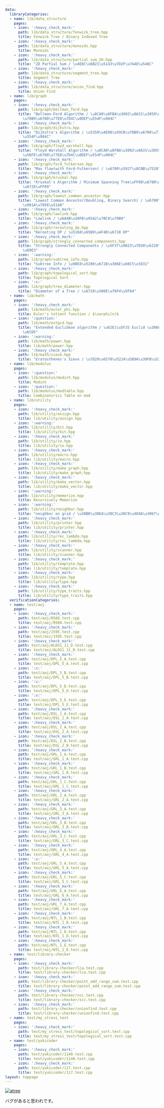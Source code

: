```yaml
---
data:
  libraryCategories:
  - name: lib/data_structure
    pages:
    - icon: ':heavy_check_mark:'
      path: lib/data_structure/fenwick_tree.hpp
      title: Fenwick Tree / Binary Indexed Tree
    - icon: ':heavy_check_mark:'
      path: lib/data_structure/monoids.hpp
      title: Monoids
    - icon: ':heavy_check_mark:'
      path: lib/data_structure/partial_sum_2D.hpp
      title: "2D Partial Sum / \u4E8C\u6B21\u5143\u7D2F\u7A4D\u548C"
    - icon: ':heavy_check_mark:'
      path: lib/data_structure/segment_tree.hpp
      title: Segment Tree
    - icon: ':heavy_check_mark:'
      path: lib/data_structure/union_find.hpp
      title: Union Find
  - name: lib/graph
    pages:
    - icon: ':heavy_check_mark:'
      path: lib/graph/bellman_ford.hpp
      title: "Bellman-Ford Algorithm / \u8CA0\u8FBA\u3092\u8A31\u3059\u5358\u4E00\u59CB\
        \u70B9\u6700\u77ED\u7D4C\u8DEF\u554F\u984C"
    - icon: ':heavy_check_mark:'
      path: lib/graph/dijkstra.hpp
      title: "Dijkstra's Algorithm / \u5358\u4E00\u59CB\u70B9\u6700\u77ED\u7D4C\u8DEF\
        \u554F\u984C"
    - icon: ':heavy_check_mark:'
      path: lib/graph/floyd_warshall.hpp
      title: "Floyd Warshall Algorithm / \u8CA0\u8FBA\u3092\u8A31\u3059\u5168\u70B9\
        \u5BFE\u6700\u77ED\u7D4C\u8DEF\u554F\u984C"
    - icon: ':heavy_check_mark:'
      path: lib/graph/ford_fulkerson.hpp
      title: "Max flow(with Ford-Fulkerson) / \u6700\u5927\u8CBB\u7528\u6D41"
    - icon: ':heavy_check_mark:'
      path: lib/graph/kruskal.hpp
      title: "Kruskal's Algorithm / Minimum Spanning Tree\uFF08\u6700\u5C0F\u5168\u57DF\
        \u6728\uFF09"
    - icon: ':heavy_check_mark:'
      path: lib/graph/lowest_common_ancestor.hpp
      title: "Lowest Common Ancestor(Doubling, Binary Search) / \u6700\u8FD1\u5171\
        \u901A\u7956\u5148"
    - icon: ':heavy_check_mark:'
      path: lib/graph/lowlink.hpp
      title: "Lowlink / \u6A4B\u30FB\u95A2\u7BC0\u70B9"
    - icon: ':heavy_check_mark:'
      path: lib/graph/rerooting_dp.hpp
      title: "Rerooting DP / \u5168\u65B9\u4F4D\u6728 DP"
    - icon: ':heavy_check_mark:'
      path: lib/graph/strongly_connected_components.hpp
      title: "Strongly Connected Components / \u5F37\u9023\u7D50\u6210\u5206\u5206\
        \u89E3"
    - icon: ':warning:'
      path: lib/graph/subtree_info.hpp
      title: "Subtree Info / \u90E8\u5206\u6728\u306E\u60C5\u5831"
    - icon: ':heavy_check_mark:'
      path: lib/graph/topological_sort.hpp
      title: Topological Sort
    - icon: ':x:'
      path: lib/graph/tree_diameter.hpp
      title: "Diameter of a Tree / \u6728\u306E\u76F4\u5F84"
  - name: lib/math
    pages:
    - icon: ':heavy_check_mark:'
      path: lib/math/euler_phi.hpp
      title: Euler's totient function / $\varphi(n)$
    - icon: ':question:'
      path: lib/math/extgcd.hpp
      title: "Extended Euclidean algorithm / \u62E1\u5F35 Euclid \u306E\u4E92\u9664\
        \u6CD5"
    - icon: ':warning:'
      path: lib/math/power.hpp
      title: lib/math/power.hpp
    - icon: ':heavy_check_mark:'
      path: lib/math/sieve.hpp
      title: "Eratosthenes's Sieve / \u7D20\u6570\u5224\u5B9A\u30FB\u5217\u6319"
  - name: lib/modulus
    pages:
    - icon: ':question:'
      path: lib/modulus/modint.hpp
      title: Modint
    - icon: ':question:'
      path: lib/modulus/modtable.hpp
      title: Combinatorics Table on mod
  - name: lib/utility
    pages:
    - icon: ':heavy_check_mark:'
      path: lib/utility/assign.hpp
      title: lib/utility/assign.hpp
    - icon: ':warning:'
      path: lib/utility/bit.hpp
      title: lib/utility/bit.hpp
    - icon: ':heavy_check_mark:'
      path: lib/utility/io.hpp
      title: lib/utility/io.hpp
    - icon: ':heavy_check_mark:'
      path: lib/utility/macro.hpp
      title: lib/utility/macro.hpp
    - icon: ':heavy_check_mark:'
      path: lib/utility/make_graph.hpp
      title: lib/utility/make_graph.hpp
    - icon: ':heavy_check_mark:'
      path: lib/utility/make_vector.hpp
      title: lib/utility/make_vector.hpp
    - icon: ':warning:'
      path: lib/utility/memorize.hpp
      title: Recursively Memorize
    - icon: ':warning:'
      path: lib/utility/neighbor.hpp
      title: "neighbor on grid / \u30B0\u30EA\u30C3\u30C9\u4E0A\u3067\u306E\u8FD1\u508D"
    - icon: ':heavy_check_mark:'
      path: lib/utility/printer.hpp
      title: lib/utility/printer.hpp
    - icon: ':heavy_check_mark:'
      path: lib/utility/rec_lambda.hpp
      title: lib/utility/rec_lambda.hpp
    - icon: ':heavy_check_mark:'
      path: lib/utility/scanner.hpp
      title: lib/utility/scanner.hpp
    - icon: ':heavy_check_mark:'
      path: lib/utility/template.hpp
      title: lib/utility/template.hpp
    - icon: ':heavy_check_mark:'
      path: lib/utility/type.hpp
      title: lib/utility/type.hpp
    - icon: ':heavy_check_mark:'
      path: lib/utility/type_traits.hpp
      title: lib/utility/type_traits.hpp
  verificationCategories:
  - name: test/aoj
    pages:
    - icon: ':heavy_check_mark:'
      path: test/aoj/0560.test.cpp
      title: test/aoj/0560.test.cpp
    - icon: ':heavy_check_mark:'
      path: test/aoj/1595.test.cpp
      title: test/aoj/1595.test.cpp
    - icon: ':heavy_check_mark:'
      path: test/aoj/ALDS1_11_D.test.cpp
      title: test/aoj/ALDS1_11_D.test.cpp
    - icon: ':heavy_check_mark:'
      path: test/aoj/DPL_5_A.test.cpp
      title: test/aoj/DPL_5_A.test.cpp
    - icon: ':x:'
      path: test/aoj/DPL_5_B.test.cpp
      title: test/aoj/DPL_5_B.test.cpp
    - icon: ':x:'
      path: test/aoj/DPL_5_D.test.cpp
      title: test/aoj/DPL_5_D.test.cpp
    - icon: ':x:'
      path: test/aoj/DPL_5_E.test.cpp
      title: test/aoj/DPL_5_E.test.cpp
    - icon: ':heavy_check_mark:'
      path: test/aoj/DSL_1_A.test.cpp
      title: test/aoj/DSL_1_A.test.cpp
    - icon: ':heavy_check_mark:'
      path: test/aoj/DSL_2_A.test.cpp
      title: test/aoj/DSL_2_A.test.cpp
    - icon: ':heavy_check_mark:'
      path: test/aoj/DSL_2_B.test.cpp
      title: test/aoj/DSL_2_B.test.cpp
    - icon: ':heavy_check_mark:'
      path: test/aoj/GRL_1_A.test.cpp
      title: test/aoj/GRL_1_A.test.cpp
    - icon: ':heavy_check_mark:'
      path: test/aoj/GRL_1_B.test.cpp
      title: test/aoj/GRL_1_B.test.cpp
    - icon: ':heavy_check_mark:'
      path: test/aoj/GRL_1_C.test.cpp
      title: test/aoj/GRL_1_C.test.cpp
    - icon: ':heavy_check_mark:'
      path: test/aoj/GRL_2_A.test.cpp
      title: test/aoj/GRL_2_A.test.cpp
    - icon: ':heavy_check_mark:'
      path: test/aoj/GRL_3_A.test.cpp
      title: test/aoj/GRL_3_A.test.cpp
    - icon: ':heavy_check_mark:'
      path: test/aoj/GRL_3_B.test.cpp
      title: test/aoj/GRL_3_B.test.cpp
    - icon: ':heavy_check_mark:'
      path: test/aoj/GRL_3_C.test.cpp
      title: test/aoj/GRL_3_C.test.cpp
    - icon: ':heavy_check_mark:'
      path: test/aoj/GRL_4_A.test.cpp
      title: test/aoj/GRL_4_A.test.cpp
    - icon: ':x:'
      path: test/aoj/GRL_5_A.test.cpp
      title: test/aoj/GRL_5_A.test.cpp
    - icon: ':heavy_check_mark:'
      path: test/aoj/GRL_5_C.test.cpp
      title: test/aoj/GRL_5_C.test.cpp
    - icon: ':heavy_check_mark:'
      path: test/aoj/GRL_6_A.test.cpp
      title: test/aoj/GRL_6_A.test.cpp
    - icon: ':heavy_check_mark:'
      path: test/aoj/GRL_7_A.test.cpp
      title: test/aoj/GRL_7_A.test.cpp
    - icon: ':heavy_check_mark:'
      path: test/aoj/NTL_1_B.test.cpp
      title: test/aoj/NTL_1_B.test.cpp
    - icon: ':heavy_check_mark:'
      path: test/aoj/NTL_1_D.test.cpp
      title: test/aoj/NTL_1_D.test.cpp
    - icon: ':heavy_check_mark:'
      path: test/aoj/NTL_1_E.test.cpp
      title: test/aoj/NTL_1_E.test.cpp
  - name: test/library-checker
    pages:
    - icon: ':heavy_check_mark:'
      path: test/library-checker/lca.test.cpp
      title: test/library-checker/lca.test.cpp
    - icon: ':heavy_check_mark:'
      path: test/library-checker/point_add_range_sum.test.cpp
      title: test/library-checker/point_add_range_sum.test.cpp
    - icon: ':heavy_check_mark:'
      path: test/library-checker/scc.test.cpp
      title: test/library-checker/scc.test.cpp
    - icon: ':heavy_check_mark:'
      path: test/library-checker/unionfind.test.cpp
      title: test/library-checker/unionfind.test.cpp
  - name: test/my_stress_test
    pages:
    - icon: ':heavy_check_mark:'
      path: test/my_stress_test/topological_sort.test.cpp
      title: test/my_stress_test/topological_sort.test.cpp
  - name: test/yukicoder
    pages:
    - icon: ':heavy_check_mark:'
      path: test/yukicoder/1140.test.cpp
      title: test/yukicoder/1140.test.cpp
    - icon: ':heavy_check_mark:'
      path: test/yukicoder/117.test.cpp
      title: test/yukicoder/117.test.cpp
layout: toppage
---
```

[![atree](https://img.shields.io/endpoint?url=https%3A%2F%2Fatcoder-badges.now.sh%2Fapi%2Fatcoder%2Fjson%2Fatree)](https://atcoder.jp/users/atree)

バグがあると思われです。
